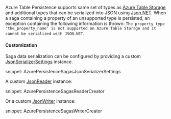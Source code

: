 Azure Table Persistence supports same set of types as [Azure Table Storage](https://docs.microsoft.com/en-us/rest/api/storageservices/understanding-the-table-service-data-model) and additional types that can be serialized into JSON using [Json.NET](https://www.newtonsoft.com/json). When a saga containing a property of an unsupported type is persisted, an exception containing the following information is thrown: `The property type 'the_property_name' is not supported on Azure Table Storage and it cannot be serialized with JSON.NET`.

#### Customization

Saga data serialization can be configured by providing a custom [JsonSerializerSettings](https://www.newtonsoft.com/json/help/html/T_Newtonsoft_Json_JsonSerializerSettings.htm) instance.

snippet: AzurePersistenceSagasJsonSerializerSettings

A custom [JsonReader](https://www.newtonsoft.com/json/help/html/T_Newtonsoft_Json_JsonReader.htm) instance:

snippet: AzurePersistenceSagasReaderCreator

Or a custom [JsonWriter](https://www.newtonsoft.com/json/help/html/T_Newtonsoft_Json_JsonWriter.htm) instance:

snippet: AzurePersistenceSagasWriterCreator